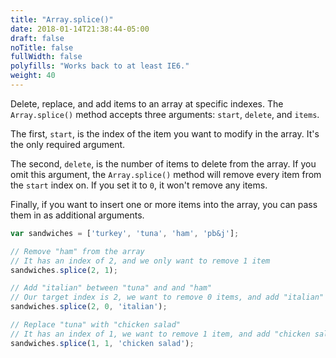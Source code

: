 ```yaml
---
title: "Array.splice()"
date: 2018-01-14T21:38:44-05:00
draft: false
noTitle: false
fullWidth: false
polyfills: "Works back to at least IE6."
weight: 40
---
```


Delete, replace, and add items to an array at specific indexes. The `Array.splice()` method accepts three arguments: `start`, `delete`, and `items`.

The first, `start`, is the index of the item you want to modify in the array. It's the only required argument.

The second, `delete`, is the number of items to delete from the array. If you omit this argument, the `Array.splice()` method will remove every item from the `start` index on. If you set it to `0`, it won't remove any items.

Finally, if you want to insert one or more items into the array, you can pass them in as additional arguments.

```javascript
var sandwiches = ['turkey', 'tuna', 'ham', 'pb&j'];

// Remove "ham" from the array
// It has an index of 2, and we only want to remove 1 item
sandwiches.splice(2, 1);

// Add "italian" between "tuna" and and "ham"
// Our target index is 2, we want to remove 0 items, and add "italian"
sandwiches.splice(2, 0, 'italian');

// Replace "tuna" with "chicken salad"
// It has an index of 1, we want to remove 1 item, and add "chicken salad"
sandwiches.splice(1, 1, 'chicken salad');
```